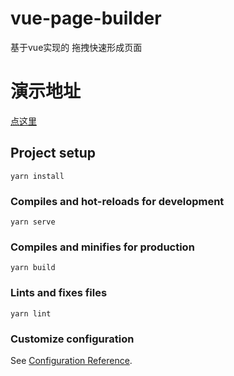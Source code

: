# vue-page-builder

 基于vue实现的 拖拽快速形成页面
 
# 演示地址

[点这里](http://122.51.77.238/#/login)

## Project setup

```
yarn install
```

### Compiles and hot-reloads for development

```
yarn serve
```

### Compiles and minifies for production

```
yarn build
```

### Lints and fixes files

```
yarn lint
```

### Customize configuration

See [Configuration Reference](https://cli.vuejs.org/config/).
